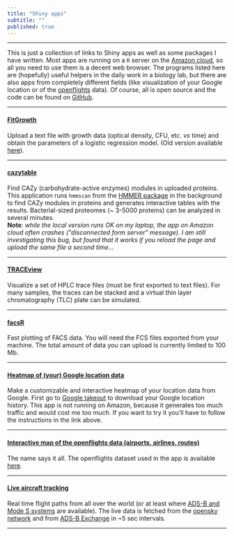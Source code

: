 ```yaml
---
title: "Shiny apps"
subtitle: ""
published: true
---
```



***

This is just a collection of links to Shiny apps as well as some packages I have written. Most apps are running on a `R` server on the [Amazon cloud](https://aws.amazon.com/), so all you need to use them is a decent web browser. The programs listed here are (hopefully) useful helpers in the daily work in a biology lab, but there are also apps from completely different fields (like visualization of your Google location or of the [openflights](https://openflights.org/) data). Of course, all is open source and the code can be found on [GitHub](https://github.com/angelovangel).

***

#### [FitGrowth](http://35.176.52.165/shiny/rstudio/FitGrowth/v03/)

Upload a text file with growth data (optical density, CFU, etc. *vs* time) and obtain the parameters of a logistic regression model.
(Old version available [here](http://35.176.52.165/shiny/rstudio/FitGrowth/v01/)).

***

#### [cazytable](http://35.176.52.165/shiny/rstudio/cazytable/)

Find CAZy (carbohydrate-active enzymes) modules in uploaded proteins. This application runs `hmmscan` from the [HMMER package](http://hmmer.org/) in the background to find CAZy modules in proteins and generates interactive tables with the results. Bacterial-sized proteomes (~ 3-5000 proteins) can be analyzed in several minutes.   
**Note**: *while the local version runs OK on my laptop, the app on Amazon cloud often crashes ("disconnected form server" message). I am still investigating this bug, but found that it works if you reload the page and upload the same file a second time...* 

***

#### [TRACEview](http://35.176.52.165/shiny/rstudio/TRACEview/) 

Visualize a set of HPLC trace files (must be first exported to text files). For many samples, the traces can be stacked and a virtual thin layer chromatography (TLC) plate can be simulated.

***

#### [facsR](http://35.176.52.165/shiny/rstudio/facsR/)

Fast plotting of FACS data. You will need the FCS files exported from your machine. The total amount of data you can upload is currently limited to 100 Mb.

***

#### [Heatmap of (your) Google location data](https://github.com/angelovangel/google-location-heatmap)

Make a customizable and interactive heatmap of your location data from Google. First go to [Google takeout](https://takeout.google.com/settings/takeout) to download your Google location history. This app is not running on Amazon, because it generates too much traffic and would cost me too much. If you want to try it you'll have to follow the instructions in the link above. 

***

#### [Interactive map of the openflights data (airports, airlines, routes)](http://35.176.52.165/shiny/rstudio/openflights/)

The name says it all. The openflights dataset used in the app is available [here](https://github.com/jpatokal/openflights).

***

#### [Live aircraft tracking](http://35.176.52.165/shiny/rstudio/opensky-live/)

Real time flight paths from all over the world (or at least where [ADS-B and Mode S systems](https://en.wikipedia.org/wiki/Automatic_dependent_surveillance_%E2%80%93_broadcast) are available). The live data is fetched from the [opensky network](https://opensky-network.org/) and from [ADS-B Exchange](https://www.adsbexchange.com/) in ~5 sec intervals.


***






